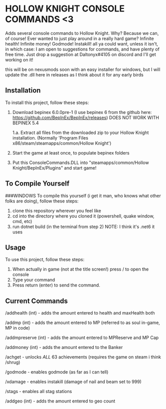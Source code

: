# HOLLOW KNIGHT CONSOLE COMMANDS <3

Adds several console commands to Hollow Knight. Why? Because we can, of course! Ever wanted to just play around in a really hard game?
Infinite health! Infinite money! Godmode! Instakill! all ya could want, unless it isn't, in which case:
I am open to suggestions for commands, and have plenty of free time. Just drop a suggestion at Daltonyx#4105 on discord and I'll get working on it!

this will be on nexusmods soon with an easy installer for windows, but I will update the .dll here in releases as I think about it for any early birds

## Installation

To install this project, follow these steps:

1. Download bepinex 6.0.0pre-1 (I use bepinex 6 from the github here: https://github.com/BepInEx/BepInEx/releases) DOES NOT WORK WITH BEPINEX 5.4
	
	1.a. Extract all files from the downloaded zip to your Hollow Knight installation. (Normally 'Program Files x86/steam/steamapps/common/Hollow Knight')

2. Start the game at least once, to populate bepinex folders

3. Put this ConsoleCommands.DLL into "steamapps/common/Hollow Knight/BepInEx/Plugins" and start game!

## To Compile Yourself

###WINDOWS
To compile this yourself (i get it man, who knows what other folks are doing), follow these steps:

1. clone this repository wherever you feel like
2. cd into the directory where you cloned it (powershell, quake window, cmd, etc)
3. run dotnet build (in the terminal from step 2)
NOTE: I think it's .net6 it uses

## Usage

To use this project, follow these steps:

1. When actually in game (not at the title screen!) press / to open the console
2. Type your command
4. Press return (enter) to send the command.

## Current Commands
/addhealth (int) - adds the amount entered to health and maxHealth both
	
/addmp (int) - adds the amount entered to MP (referred to as soul in-game, MP in code)

/addmpreserve (int) - adds the amount entered to MPReserve and MP Cap
	
/addmoney (int) - adds the amount entered to the Banker
	
/achget - unlocks _ALL_ 63 achievements (requires the game on steam i think /shrug)
	
/godmode - enables godmode (as far as I can tell)
	
/xdamage - enables instakill (damage of nail and beam set to 999)

/stags - enables all stag stations

/addgeo (int) - adds the amount entered to geo count


